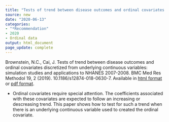 ```yaml
---
title: "Tests of trend between disease outcomes and ordinal covariates discretized from underlying continuous variables"
source: new
date: "2020-06-13"
categories:
- "*Recommendation"
- 2020
- Ordinal data
output: html_document
page_update: complete
---
```


Brownstein, N.C., Cai, J. Tests of trend between disease outcomes and ordinal covariates discretized from underlying continuous variables: simulation studies and applications to NHANES 2007-2008. BMC Med Res Methodol 19, 2 (2019). 10.1186/s12874-018-0630-7. Available in [html format](https://link.springer.com/article/10.1186/s12874-018-0630-7) or [pdf format](https://link.springer.com/content/pdf/10.1186/s12874-018-0630-7.pdf). 


+ Ordinal covariates require special attention. The coefficients associated with these covariates are expected to follow an increasing or descreasing trend. This paper shows how to test for such a trend when there is an underlying continuous variable used to created the ordinal covariate.

<!---More--->

